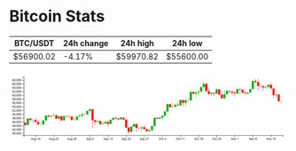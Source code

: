 # Bitcoin Stats

BTC/USDT|24h change|24h high|24h low|
|---|---|---|---|
|$56900.02|-4.17%|$59970.82|$55600.00|

<img src="./chart.svg">
